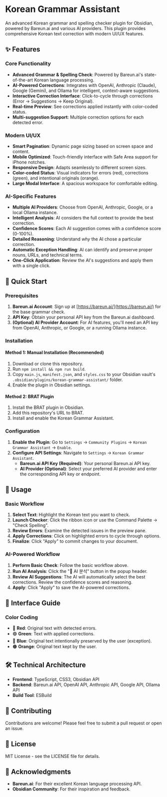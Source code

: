 # Korean Grammar Assistant

An advanced Korean grammar and spelling checker plugin for Obsidian, powered by Bareun.ai and various AI providers. This plugin provides comprehensive Korean text correction with modern UI/UX features.

## ✨ Features

### Core Functionality
- **Advanced Grammar & Spelling Check**: Powered by Bareun.ai's state-of-the-art Korean language processing.
- **AI-Powered Corrections**: Integrates with OpenAI, Anthropic (Claude), Google (Gemini), and Ollama for intelligent, context-aware suggestions.
- **Interactive Correction Interface**: Click-to-cycle through corrections (Error → Suggestions → Keep Original).
- **Real-time Preview**: See corrections applied instantly with color-coded status.
- **Multi-suggestion Support**: Multiple correction options for each detected error.

### Modern UI/UX
- **Smart Pagination**: Dynamic page sizing based on screen space and content.
- **Mobile Optimized**: Touch-friendly interface with Safe Area support for iPhone notches.
- **Responsive Design**: Adapts seamlessly to different screen sizes.
- **Color-coded Status**: Visual indicators for errors (red), corrections (green), and intentional originals (orange).
- **Large Modal Interface**: A spacious workspace for comfortable editing.

### AI-Specific Features
- **Multiple AI Providers**: Choose from OpenAI, Anthropic, Google, or a local Ollama instance.
- **Intelligent Analysis**: AI considers the full context to provide the best correction.
- **Confidence Scores**: Each AI suggestion comes with a confidence score (0-100%).
- **Detailed Reasoning**: Understand *why* the AI chose a particular correction.
- **Automatic Exception Handling**: AI can identify and preserve proper nouns, URLs, and technical terms.
- **One-Click Application**: Review the AI's suggestions and apply them with a single click.

## 🚀 Quick Start

### Prerequisites
1. **Bareun.ai Account**: Sign up at [https://bareun.ai/](https://bareun.ai/) for the base grammar check.
2. **API Key**: Obtain your personal API key from the Bareun.ai dashboard.
3. **(Optional) AI Provider Account**: For AI features, you'll need an API key from OpenAI, Anthropic, or Google, or a running Ollama instance.

### Installation

#### Method 1: Manual Installation (Recommended)
1. Download or clone this repository.
2. Run `npm install && npm run build`.
3. Copy `main.js`, `manifest.json`, and `styles.css` to your Obsidian vault's `.obsidian/plugins/korean-grammar-assistant/` folder.
4. Enable the plugin in Obsidian settings.

#### Method 2: BRAT Plugin
1. Install the BRAT plugin in Obsidian.
2. Add this repository's URL to BRAT.
3. Install and enable the Korean Grammar Assistant.

### Configuration

1. **Enable the Plugin**: Go to `Settings` → `Community Plugins` → `Korean Grammar Assistant` → `Enable`.
2. **Configure API Settings**: Navigate to `Settings` → `Korean Grammar Assistant`.
    - **Bareun.ai API Key (Required)**: Your personal Bareun.ai API key.
    - **AI Provider (Optional)**: Select your preferred AI provider and enter the corresponding API key or endpoint.

## 📱 Usage

### Basic Workflow
1. **Select Text**: Highlight the Korean text you want to check.
2. **Launch Checker**: Click the ribbon icon or use the Command Palette → "Check Spelling".
3. **Review Errors**: Examine the detected issues in the preview pane.
4. **Apply Corrections**: Click on highlighted errors to cycle through options.
5. **Finalize**: Click "Apply" to commit changes to your document.

### AI-Powered Workflow
1. **Perform Basic Check**: Follow the basic workflow above.
2. **Run AI Analysis**: Click the "🤖 AI 분석" button in the popup header.
3. **Review AI Suggestions**: The AI will automatically select the best corrections. Review the confidence scores and reasoning.
4. **Apply**: Click "Apply" to save the AI-powered corrections.

## 🎨 Interface Guide

### Color Coding
- 🔴 **Red**: Original text with detected errors.
- 🟢 **Green**: Text with applied corrections.
- 🔵 **Blue**: Original text intentionally preserved by the user (exception).
- 🟠 **Orange**: Original text kept by the user.

## 🛠️ Technical Architecture

- **Frontend**: TypeScript, CSS3, Obsidian API
- **Backend**: Bareun.ai API, OpenAI API, Anthropic API, Google API, Ollama API
- **Build Tool**: ESBuild

## 🤝 Contributing

Contributions are welcome! Please feel free to submit a pull request or open an issue.

## 📄 License

MIT License - see the LICENSE file for details.

## 🙏 Acknowledgments

- **Bareun.ai**: For their excellent Korean language processing API.
- **Obsidian Community**: For their inspiration and feedback.
